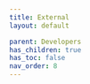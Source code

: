 ```yaml
---
title: External
layout: default

parent: Developers
has_children: true
has_toc: false
nav_order: 8
---
```


